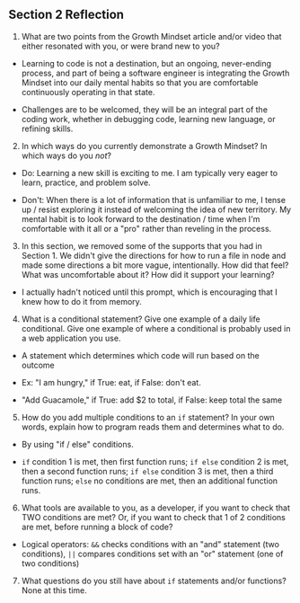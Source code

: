 ## Section 2 Reflection

1. What are two points from the Growth Mindset article and/or video that either resonated with you, or were brand new to you?

+ Learning to code is not a destination, but an ongoing, never-ending process, and part of being a software engineer is integrating the Growth Mindset into our daily mental habits so that you are comfortable continuously operating in that state.

+ Challenges are to be welcomed, they will be an integral part of the coding work, whether in debugging code, learning new language, or refining skills.

2. In which ways do you currently demonstrate a Growth Mindset? In which ways do you _not_?

+ Do: Learning a new skill is exciting to me. I am typically very eager to learn, practice, and problem solve.

+ Don't: When there is a lot of information that is unfamiliar to me, I tense up / resist exploring it instead of welcoming the idea of new territory. My mental habit is to look forward to the destination / time when I'm comfortable with it all or a "pro" rather than reveling in the process.

3. In this section, we removed some of the supports that you had in Section 1. We didn't give the directions for how to run a file in node and made some directions a bit more vague, intentionally. How did that feel? What was uncomfortable about it? How did it support your learning?

+ I actually hadn't noticed until this prompt, which is encouraging that I knew how to do it from memory.

4. What is a conditional statement? Give one example of a daily life conditional. Give one example of where a conditional is probably used in a web application you use.

+ A statement which determines which code will run based on the outcome

+ Ex: "I am hungry," if True: eat, if False: don't eat.

+ "Add Guacamole," if True: add $2 to total, if False: keep total the same

5. How do you add multiple conditions to an `if` statement? In your own words, explain how to program reads them and determines what to do.

+ By using "if / else" conditions.  

+ `if` condition 1 is met, then first function runs; `if else` condition 2 is met, then a second function runs; `if else` condition 3 is met, then a third function runs; `else` no conditions are met, then an additional function runs.

6. What tools are available to you, as a developer, if you want to check that TWO conditions are met? Or, if you want to check that 1 of 2 conditions are met, before running a block of code?

+ Logical operators: `&&` checks conditions with an "and" statement (two conditions), `||` compares conditions set with an "or" statement (one of two conditions)

7. What questions do you still have about `if` statements and/or functions?
None at this time.
